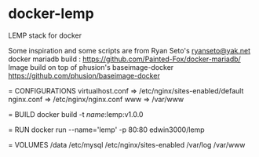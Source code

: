 docker-lemp
===========

LEMP stack for docker

Some inspiration and some scripts are from Ryan Seto's <ryanseto@yak.net> docker mariadb build : https://github.com/Painted-Fox/docker-mariadb/
Image build on top of phusion's baseimage-docker https://github.com/phusion/baseimage-docker 

= CONFIGURATIONS
virtualhost.conf => /etc/nginx/sites-enabled/default
nginx.conf => /etc/nginx/nginx.conf
www => /var/www

= BUILD
docker build -t *name*:lemp:v1.0.0

= RUN
docker run --name='lemp' -p 80:80 edwin3000/lemp

= VOLUMES
/data
/etc/mysql
/etc/nginx/sites-enabled
/var/log
/var/www
